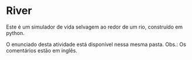 # River
Este é um simulador de vida selvagem ao redor de um rio, construído em python.


O enunciado desta atividade está disponível nessa mesma pasta.
Obs.: Os comentários estão em inglês.
